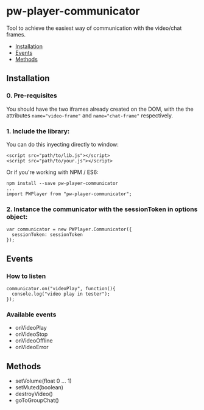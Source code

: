 # pw-player-communicator

Tool to achieve the easiest way of communication with the video/chat frames.

 - [Installation](#Installation)
 - [Events](#Events)
 - [Methods](#Methods)

## Installation

### 0. Pre-requisites

You should have the two iframes already created on the DOM, with the the attributes `name="video-frame"` and `name="chat-frame"` respectively.

### 1. Include the library:

You can do this inyecting directly to window:

    <script src="path/to/lib.js"></script>
    <script src="path/to/your.js"></script>

Or if you're working with NPM / ES6:

    npm install --save pw-player-communicator
    ...
    import PWPlayer from "pw-player-communicator";


### 2. Instance the communicator with the sessionToken in options object:

    var communicator = new PWPlayer.Communicator({
      sessionToken: sessionToken
    });

## Events

### How to listen

    communicator.on("videoPlay", function(){
      console.log("video play in tester");
    });

### Available events

  - onVideoPlay
  - onVideoStop
  - onVideoOffline
  - onVideoError

## Methods

  - setVolume(float 0 ... 1)
  - setMuted(boolean)
  - destroyVideo()
  - goToGroupChat()
